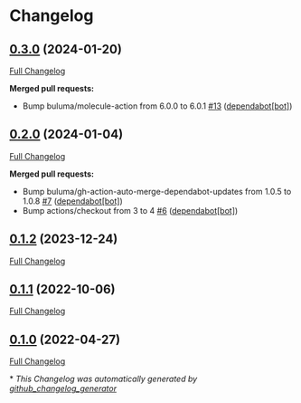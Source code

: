 # Changelog

## [0.3.0](https://github.com/buluma/ansible-role-daemonize/tree/0.3.0) (2024-01-20)

[Full Changelog](https://github.com/buluma/ansible-role-daemonize/compare/0.2.0...0.3.0)

**Merged pull requests:**

- Bump buluma/molecule-action from 6.0.0 to 6.0.1 [\#13](https://github.com/buluma/ansible-role-daemonize/pull/13) ([dependabot[bot]](https://github.com/apps/dependabot))

## [0.2.0](https://github.com/buluma/ansible-role-daemonize/tree/0.2.0) (2024-01-04)

[Full Changelog](https://github.com/buluma/ansible-role-daemonize/compare/0.1.2...0.2.0)

**Merged pull requests:**

- Bump buluma/gh-action-auto-merge-dependabot-updates from 1.0.5 to 1.0.8 [\#7](https://github.com/buluma/ansible-role-daemonize/pull/7) ([dependabot[bot]](https://github.com/apps/dependabot))
- Bump actions/checkout from 3 to 4 [\#6](https://github.com/buluma/ansible-role-daemonize/pull/6) ([dependabot[bot]](https://github.com/apps/dependabot))

## [0.1.2](https://github.com/buluma/ansible-role-daemonize/tree/0.1.2) (2023-12-24)

[Full Changelog](https://github.com/buluma/ansible-role-daemonize/compare/0.1.1...0.1.2)

## [0.1.1](https://github.com/buluma/ansible-role-daemonize/tree/0.1.1) (2022-10-06)

[Full Changelog](https://github.com/buluma/ansible-role-daemonize/compare/0.1.0...0.1.1)

## [0.1.0](https://github.com/buluma/ansible-role-daemonize/tree/0.1.0) (2022-04-27)

[Full Changelog](https://github.com/buluma/ansible-role-daemonize/compare/ceb3c75d1b28ba52e49dc22180fce582de4fe505...0.1.0)



\* *This Changelog was automatically generated by [github_changelog_generator](https://github.com/github-changelog-generator/github-changelog-generator)*
